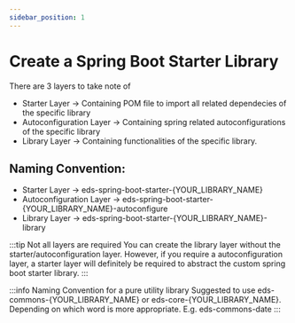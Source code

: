 ```yaml
---
sidebar_position: 1
---
```


# Create a Spring Boot Starter Library

There are 3 layers to take note of
- Starter Layer → Containing POM file to import all related dependecies of the specific library
- Autoconfiguration Layer → Containing spring related autoconfigurations of the specific library
- Library Layer → Containing functionalities of the specific library.

## Naming Convention:
- Starter Layer → eds-spring-boot-starter-{YOUR_LIBRARY_NAME}
- Autoconfiguration Layer → eds-spring-boot-starter-{YOUR_LIBRARY_NAME}-autoconfigure
- Library Layer → eds-spring-boot-starter-{YOUR_LIBRARY_NAME}-library

:::tip Not all layers are required
You can create the library layer without the starter/autoconfiguration layer.
However, if you require a autoconfiguration layer, a starter layer will definitely be required to abstract the custom spring boot starter library.
:::

:::info Naming Convention for a pure utility library
Suggested to use eds-commons-{YOUR_LIBRARY_NAME} or eds-core-{YOUR_LIBRARY_NAME}. Depending on which word is more appropriate.
E.g. eds-commons-date
:::